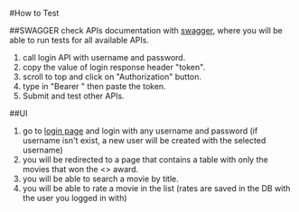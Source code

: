 #How to Test

##SWAGGER
check APIs documentation with [swagger](http://localhost:8080/swagger-ui/index.html?url=/v2/api-docs), where you will be able to run tests for all available APIs.
1. call login API with username and password.
2. copy the value of login response header "token".
3. scroll to top and click on "Authorization" button.
4. type in "Bearer " then paste the token.
5. Submit and test other APIs.

##UI
1. go to [login page](http://localhost:8080/login) and login with any username and password (if username isn't exist, a new user will be created with the selected username)
2. you will be redirected to a page that contains a table with only the movies that won the <<Best Picture>> award.
3. you will be able to search a movie by title.
4. you will be able to rate a movie in the list (rates are saved in the DB with the user you logged in with)

